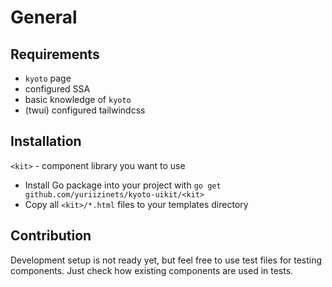 
# General

## Requirements

- `kyoto` page
- configured SSA
- basic knowledge of `kyoto`
- (twui) configured tailwindcss

## Installation

`<kit>` - component library you want to use

- Install Go package into your project with `go get github.com/yuriizinets/kyoto-uikit/<kit>`
- Copy all `<kit>/*.html` files to your templates directory

## Contribution

Development setup is not ready yet, but feel free to use test files for testing components. Just check how existing components are used in tests.

